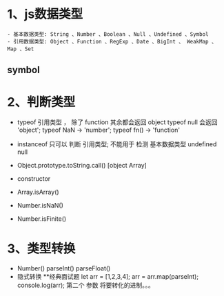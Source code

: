 # 1、js数据类型
    - 基本数据类型: String 、Number 、Boolean 、Null 、Undefined 、Symbol
    - 引用数据类型: Object 、Function 、RegExp 、Date 、BigInt 、 WeakMap 、Map 、Set

 ## symbol

# 2、判断类型
- typeof 
    引用类型 ， 除了 function 其余都会返回 object
    typeof null 会返回 'object';
    typeof NaN -> 'number';
    typeof fn() -> 'function'

- instanceof 
    只可以 判断 引用类型;
    不能用于 检测 基本数据类型 undefined null
    
- Object.prototype.toString.call() [object Array]

- constructor

- Array.isArray()

- Number.isNaN()

- Number.isFinite()

# 3、类型转换
- Number() parseInt() parseFloat()
- 隐式转换
    **经典面试题
    let arr = [1,2,3,4];
    arr = arr.map(parseInt);
    console.log(arr); 第二个 参数 将要转化的进制。。。    

